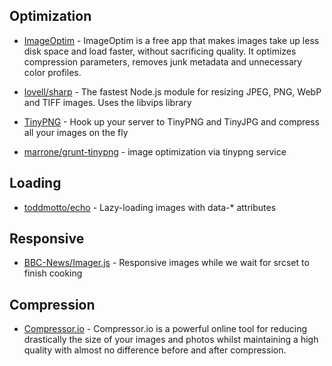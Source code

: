 ## Optimization

* [ImageOptim](https://imageoptim.com/) - ImageOptim is a free app that makes images take up less disk space and load faster, without sacrificing quality. It optimizes compression parameters, removes junk metadata and unnecessary color profiles.

* [lovell/sharp](https://github.com/lovell/sharp) - The fastest Node.js module for resizing JPEG, PNG, WebP and TIFF images. Uses the libvips library

* [TinyPNG](https://tinypng.com/developers) - Hook up your server to TinyPNG and TinyJPG and compress all your images on the fly
* [marrone/grunt-tinypng](https://github.com/marrone/grunt-tinypng) - image optimization via tinypng service

## Loading
* [toddmotto/echo](https://github.com/toddmotto/echo) - Lazy-loading images with data-* attributes

## Responsive 
* [BBC-News/Imager.js](https://github.com/BBC-News/Imager.js) - Responsive images while we wait for srcset to finish cooking

## Compression
* [Compressor.io](https://compressor.io/) - Compressor.io is a powerful online tool for reducing drastically the size of your images and photos whilst maintaining a high quality with almost no difference before and after compression.
